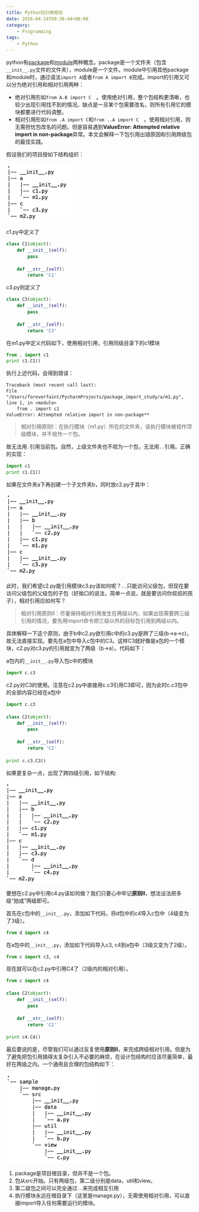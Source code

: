 ```yaml
---
title: Python包引用规则
date: 2016-04-24T09:38:44+08:00
category:
    - Programming
tags: 
    - Python
---
```


python有[package](https://docs.python.org/2/tutorial/modules.html#packages)和[module](https://docs.python.org/2/tutorial/modules.html)两种概念。package是一个文件夹（包含`__init__.py`文件的文件夹），module是一个文件。module中引用其他package和module时，通过语法`import A`或者`from A import B`完成。import的引用又可以分为绝对引用和相对引用两种：

<!--more--> 

- 绝对引用形如`from A.B import C`　。使用绝对引用，整个包结构更清晰，也较少出现引用找不到的情况。缺点是一旦某个包需要改名，则所有引用它的模块都要进行代码调整。
- 相对引用形如`from .A import C`和`from ..A import C`　。使用相对引用，则无需担忧包改名的问题。但是容易遇到**ValueError: Attempted relative import in non-package**异常。本文会解释一下包引用出错原因和引用跨级包的最佳实践。

假设我们的项目按如下结构组织：

![tree](images/tree.jpg)

c1.py中定义了

```python
class C1(object):
    def __init__(self):
        pass

    def __str__(self):
        return 'C1'
```

c3.py则定义了

```python
class C3(object):
    def __init__(self):
        pass

    def __str__(self):
        return 'C3'
```

在m1.py中定义代码如下，使用相对引用，引用同级目录下的c1模块

```python
from . import c1
print c1.C1()
```

执行上述代码，会得到错误：

```bash-session
Traceback (most recent call last):
File "/Users/foreverfaint/PycharmProjects/package_import_study/a/m1.py", line 1, in <module>
    from . import c1
ValueError: Attempted relative import in non-package**
```

> 相对引用原则I：在执行模块（m1.py）所在的文件夹，该执行模块被视作顶级模块，并不视作一个包。

故无法用`.`引用当前包。自然，上级文件夹也不视为一个包，无法用`..`引用。正确的实现：

```python
import c1
print c1.C1()
```

如果在文件夹a下再创建一个子文件夹b，同时放c2.py于其中：

![tree2](images/tree2.jpg)

此时，我们希望c2.py能引用模块c3.py该如何呢？`..`只能访问父级包，但现在要访问父级包的父级包的子包（好拗口的说法，简单一点说，就是要访问你叔叔的孩子），相对引用应如何写？

> 相对引用原则II：尽量保持相对引用发生在两级以内，如果出现需要跨三级引用的情况，要先用import命令把三级以外的目标包引用到两级以内。

具体解释一下这个原则，由于b中c2.py欲引用c中的c3.py是跨了三级(b->a->c)，故无法直接实现。要先在a包中导入c包中的C3。这样C3就好像是a包的一个模块，c2.py对c3.py的引用就变为了两级（b->a）。代码如下：

a包内的`__init__.py`导入包c中的模块

```python
import c.c3
```

c2.py对C3的使用。注意在c2.py中直接用c.c3引用C3即可，因为此时c.c3包中的全部内容已经在a包中

```python
import c.c3

class C2(object):
    def __init__(self):
        pass

    def __str__(self):
        return 'C2'

print c.c3.C3()
```

如果更复杂一点，出现了跨四级引用，如下结构:

![tree3](images/tree3.jpg)

要想在c2.py中引用c4.py该如何做？我们只要心中牢记**原则II**，想法设法把多级“拍成”两级即可。

首先在c包中的`__init__.py`，添加如下代码，将d包中的c4导入c包中（4级变为了3级）。

```python
from d import c4
```

在a包中的`__init__.py`，添加如下代码导入c3, c4到a包中（3级又变为了2级）。

```python
from c import c3, c4
```

现在就可以在c2.py中引用C4了（2级内的相对引用）。

```python
from c import c4

class C2(object):
    def __init__(self):
        pass

    def __str__(self):
        return 'C2'

print c4.C4()
```

最后要说的是，尽管我们可以通过反复使用**原则II**，来完成跨级相对引用。但是为了避免把包引用搞得太复杂引入不必要的麻烦，在设计包结构时应该尽量简单，最好在两级之内。一个通用且合理的包结构如下：

![tree4](images/tree4.jpg)

1. package是项目根目录，但并不是一个包。
2. 包从src开始。只有两级包，第二级分别是data，util和view。
3. 第二级包之间可以完全通过`..`来完成相互引用
4. 执行模块永远在根目录下（这里是manage.py），无需使用相对引用，可以直接import导入任何需要运行的模块。